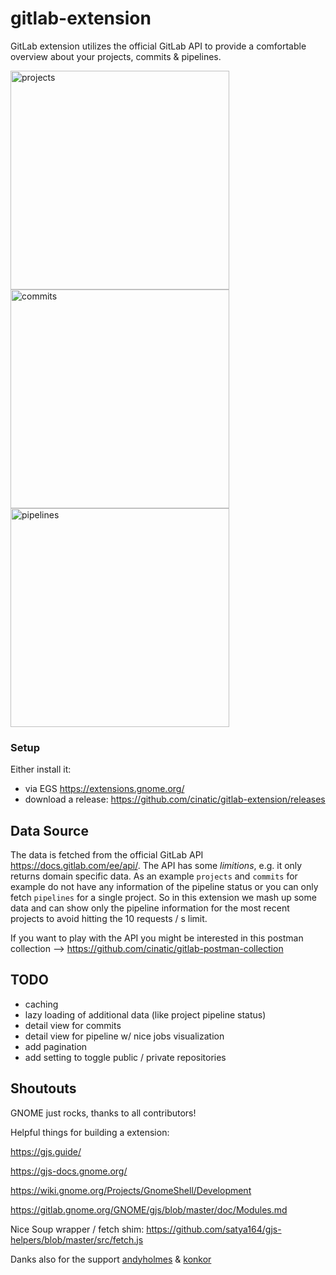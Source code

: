 # gitlab-extension
GitLab extension utilizes the official GitLab API to provide a comfortable overview about your projects, 
commits & pipelines.

<img alt="projects" src="https://github.com/cinatic/gitlab-extension/raw/master/images/projects.png" width="350">
<img alt="commits" src="https://github.com/cinatic/gitlab-extension/raw/master/images/commits.png" width="350">
<img alt="pipelines" src="https://github.com/cinatic/gitlab-extension/raw/master/images/pipelines.png" width="350">

### Setup
Either install it: 
- via EGS https://extensions.gnome.org/ 
- download a release: https://github.com/cinatic/gitlab-extension/releases

## Data Source
The data is fetched from the official GitLab API https://docs.gitlab.com/ee/api/. 
The API has some *limitions*, e.g. it only returns domain specific data. 
As an example `projects` and `commits` for example do not have any information of the pipeline status or you
can only fetch `pipelines` for a single project. So in this extension we mash up some data and can show only 
the pipeline information for the most recent projects to avoid hitting the 10 requests / s limit.

If you want to play with the API you might be interested in this postman collection --> https://github.com/cinatic/gitlab-postman-collection

## TODO

- caching
- lazy loading of additional data (like project pipeline status)
- detail view for commits
- detail view for pipeline w/ nice jobs visualization
- add pagination
- add setting to toggle public / private repositories

## Shoutouts

GNOME just rocks, thanks to all contributors!

Helpful things for building a extension:

https://gjs.guide/

https://gjs-docs.gnome.org/

https://wiki.gnome.org/Projects/GnomeShell/Development

https://gitlab.gnome.org/GNOME/gjs/blob/master/doc/Modules.md

Nice Soup wrapper / fetch shim:
https://github.com/satya164/gjs-helpers/blob/master/src/fetch.js

Danks also for the support [andyholmes](https://github.com/andyholmes) & [konkor](https://github.com/konkor)
